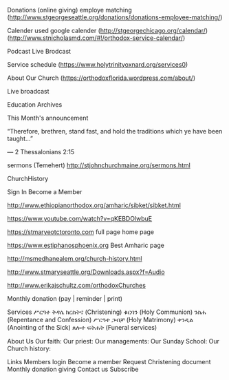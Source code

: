 Donations (online giving)
    employe matching (http://www.stgeorgeseattle.org/donations/donations-employee-matching/)  
    
Calender 
    used google calender (http://stgeorgechicago.org/calendar/) 
    (http://www.stnicholasmd.com/#!/orthodox-service-calendar/)
    
Podcast
Live Brodcast 

Service schedule (https://www.holytrinityoxnard.org/services0)

About Our Church (https://orthodoxflorida.wordpress.com/about/)

Live broadcast

Education Archives

This Month's announcement


“Therefore, brethren, stand fast, and hold the traditions which ye have been taught…”

— 2 Thessalonians 2:15


sermons (Temehert) http://stjohnchurchmaine.org/sermons.html

ChurchHistory

Sign In Become a Member

http://www.ethiopianorthodox.org/amharic/sibket/sibket.html

https://www.youtube.com/watch?v=qKEBDOlwbuE 

https://stmaryeotctoronto.com full page home page

https://www.estiphanosphoenix.org Best Amharic page

http://msmedhanealem.org/church-history.html

http://www.stmaryseattle.org/Downloads.aspx?f=Audio

http://www.erikajschultz.com/orthodoxChurches

Monthly donation (pay | reminder | print)

Services 
ሥርዓተ ቅዳሴ
ክርስትና (Christening)
ቁርባን (Holy Communion)
ንስሐ (Repentance and Confession)
ሥርዓተ ጋብቻ (Holy Matrimony)
ቀንዲል (Anointing of the Sick)
ጸሎተ ፍትሐት (Funeral services)


About Us
Our faith: 
Our priest: 
Our managements:
Our Sunday School:
Our Church history: 

Links
Members login
Become a member
Request Christening document
Monthly donation giving 
Contact us
Subscribe